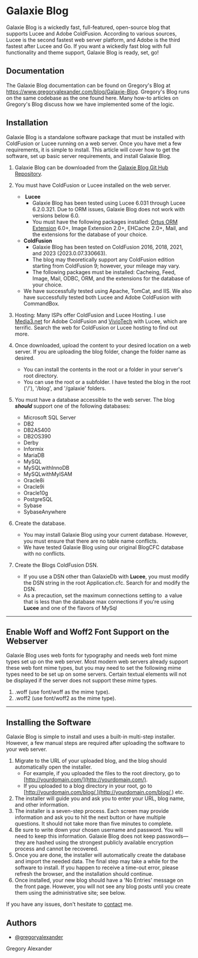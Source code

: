 
# Galaxie Blog
Galaxie Blog is a wickedly fast, full-featured, open-source blog that supports Lucee and Adobe ColdFusion. According to various sources, Lucee is the second fastest web server platform, and Adobe is the third fastest after Lucee and Go. If you want a wickedly fast blog with full functionality and theme support, Galaxie Blog is ready, set, go! 

## Documentation

The Galaxie Blog documentation can be found on Gregory's Blog at https://www.gregoryalexander.com/blog/Galaxie-Blog. Gregory's Blog runs on the same codebase as the one found here. Many how-to articles on Gregory's Blog discuss how we have implemented some of the logic. 

## Installation

Galaxie Blog is a standalone software package that must be installed with ColdFusion or Lucee running on a web server. Once you have met a few requirements, it is simple to install. This article will cover how to get the software, set up basic server requirements, and install Galaxie Blog.

1.  Galaxie Blog can be downloaded from the [Galaxie Blog Git Hub Repository](https://github.com/GregoryAlexander77/Galaxie-Blog).  
      
2.  You must have ColdFusion or Lucee installed on the web server.
    *    **Lucee**
        *   Galaxie Blog has been tested using Lucee 6.031 through Lucee 6.2.0.321. Due to ORM issues, Galaxie Blog does not work with versions below 6.0.
        *   You must have the following packages installed: [Ortus ORM Extension](https://www.ortussolutions.com/products/orm-extension) 6.0+, Image Extension 2.0+, EHCache 2.0+, Mail, and the extensions for the database of your choice. 
    *   **ColdFusion** 
        *   Galaxie Blog has been tested on ColdFusion 2016, 2018, 2021, and 2023 (2023.0.07.330663).
        *   The blog may theoretically support any ColdFusion edition starting from ColdFusion 9; however, your mileage may vary.
        *   The following packages must be installed: Cacheing, Feed, Image, Mail, ODBC, ORM, and the extensions for the database of your choice.
    *   We have successfully tested using Apache, TomCat, and IIS. We also have successfully tested both Lucee and Adobe ColdFusion with CommandBox.  
          
        
3.  Hosting: Many ISPs offer ColdFusion and Lucee Hosting. I use [Media3.net](https://www.media3.net) for Adobe ColdFusion and [VivioTech](https://galaxieblog.org/admin/and%20the%20extensions%20for%20the%20database%20of%20your%20choice.) with Lucee, which are terrific. Search the web for ColdFusion or Lucee hosting to find out more.  
      
    
4.  Once downloaded, upload the content to your desired location on a web server. If you are uploading the blog folder, change the folder name as desired.  
    *   You can install the contents in the root or a folder in your server's root directory.
    *   You can use the root or a subfolder. I have tested the blog in the root ('/'), '/blog', and '/galaxie' folders.  
          
        
5.  You must have a database accessible to the web server. The blog **_should_** support one of the following databases:  
      
    *   Microsoft SQL Server
    *   DB2
    *   DB2AS400
    *   DB2OS390
    *   Derby
    *   Informix
    *   MariaDB
    *   MySQL
    *   MySQLwithInnoDB
    *   MySQLwithMyISAM
    *   Oracle8i
    *   Oracle9i
    *   Oracle10g
    *   PostgreSQL
    *   Sybase
    *   SybaseAnywhere  
          
        
6.  Create the database.  
      
    *   You may install Galaxie Blog using your current database. However, you must ensure that there are no table name conflicts. 
    *   We have tested Galaxie Blog using our original BlogCFC database with no conflicts.  
          
        
7.  Create the Blogs ColdFusion DSN.
    *   If you use a DSN other than GalaxieDb with **Lucee**, you must modify the DSN string in the root Application.cfc. Search for <cfset this.datasource = "GalaxieDb"> and modify the DSN.
    *   As a precaution, set the maximum connections setting to  a value that is less than the database max connections if you're using  **Lucee** and one of the flavors of MySql

* * *

Enable Woff and Woff2 Font Support on the Webserver
---------------------------------------------------

Galaxie Blog uses web fonts for typography and needs web font mime types set up on the web server. Most modern web servers already support these web font mime types, but you may need to set the following mime types need to be set up on some servers. Certain textual elements will not be displayed if the server does not support these mime types. 

1.  .woff (use font/woff as the mime type).
2.  .woff2 (use font/woff2 as the mime type).

* * *

Installing the Software
-----------------------

Galaxie Blog is simple to install and uses a built-in multi-step installer. However, a few manual steps are required after uploading the software to your web server.

1.  Migrate to the URL of your uploaded blog, and the blog should automatically open the installer.
    *   For example, if you uploaded the files to the root directory, go to [http://yourdomain.com/](http://yourdomain.com/).
    *   If you uploaded to a blog directory in your root, go to [http://yourdomain.com/blog/,](http://yourdomain.com/blog/,) etc.
2.  The installer will guide you and ask you to enter your URL, blog name, and other information. 
3.  The installer is a seven-step process. Each screen may provide information and ask you to hit the next button or have multiple questions. It should not take more than five minutes to complete.
4.  Be sure to write down your chosen username and password. You will need to keep this information. Galaxie Blog does not keep passwords—they are hashed using the strongest publicly available encryption process and cannot be recovered.
5.  Once you are done, the installer will automatically create the database and import the needed data. The final step may take a while for the software to install. If you happen to receive a time-out error, please refresh the browser, and the installation should continue.
6.  Once installed, your new blog should have a 'No Entries' message on the front page. However, you will not see any blog posts until you create them using the administrative site; see below.

If you have any issues, don't hesitate to [contact](https://www.gregoryalexander.com/blog/) me.

## Authors

- [@gregoryalexander](https://github.com/GregoryAlexander77)

Gregory Alexander
